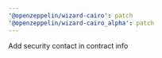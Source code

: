 ```yaml
---
'@openzeppelin/wizard-cairo': patch
'@openzeppelin/wizard-cairo_alpha': patch
---
```


Add security contact in contract info


